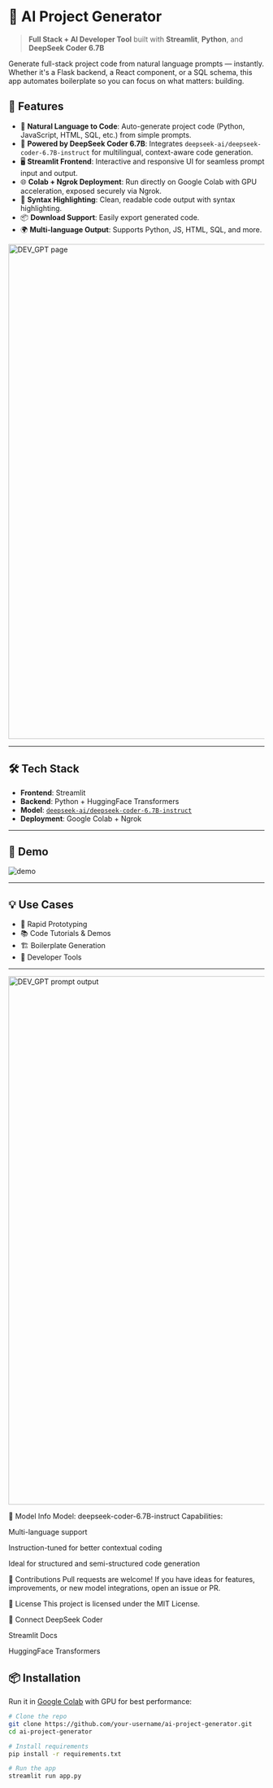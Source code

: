 # 🧠 AI Project Generator

> **Full Stack + AI Developer Tool** built with **Streamlit**, **Python**, and **DeepSeek Coder 6.7B**

Generate full-stack project code from natural language prompts — instantly. Whether it's a Flask backend, a React component, or a SQL schema, this app automates boilerplate so you can focus on what matters: building.

## 🚀 Features

- 🧾 **Natural Language to Code**: Auto-generate project code (Python, JavaScript, HTML, SQL, etc.) from simple prompts.
- 🤖 **Powered by DeepSeek Coder 6.7B**: Integrates `deepseek-ai/deepseek-coder-6.7B-instruct` for multilingual, context-aware code generation.
- 🖥️ **Streamlit Frontend**: Interactive and responsive UI for seamless prompt input and output.
- 🌐 **Colab + Ngrok Deployment**: Run directly on Google Colab with GPU acceleration, exposed securely via Ngrok.
- 🎨 **Syntax Highlighting**: Clean, readable code output with syntax highlighting.
- 📦 **Download Support**: Easily export generated code.
- 🌍 **Multi-language Output**: Supports Python, JS, HTML, SQL, and more.
  
<img width="1906" height="972" alt="DEV_GPT page" src="https://github.com/user-attachments/assets/228b8106-669f-4c84-81a8-056212d59b99" />

---

## 🛠️ Tech Stack

- **Frontend**: Streamlit
- **Backend**: Python + HuggingFace Transformers
- **Model**: [`deepseek-ai/deepseek-coder-6.7B-instruct`](https://huggingface.co/deepseek-ai/deepseek-coder-6.7B-instruct)
- **Deployment**: Google Colab + Ngrok

---

## 📸 Demo

![demo](demo.gif) <!-- Replace with actual gif or screenshot -->

---

## 💡 Use Cases

- 🧪 Rapid Prototyping
- 📚 Code Tutorials & Demos
- 🏗️ Boilerplate Generation
- 🧰 Developer Tools

---

<img width="1919" height="1038" alt="DEV_GPT prompt output" src="https://github.com/user-attachments/assets/30ede72b-2938-440d-9290-8621ee131cfa" />


🧠 Model Info
Model: deepseek-coder-6.7B-instruct
Capabilities:

Multi-language support

Instruction-tuned for better contextual coding

Ideal for structured and semi-structured code generation

🙌 Contributions
Pull requests are welcome! If you have ideas for features, improvements, or new model integrations, open an issue or PR.

📄 License
This project is licensed under the MIT License.

🔗 Connect
DeepSeek Coder

Streamlit Docs

HuggingFace Transformers


## 📦 Installation

Run it in [Google Colab](https://colab.research.google.com/) with GPU for best performance:

```bash
# Clone the repo
git clone https://github.com/your-username/ai-project-generator.git
cd ai-project-generator

# Install requirements
pip install -r requirements.txt

# Run the app
streamlit run app.py

